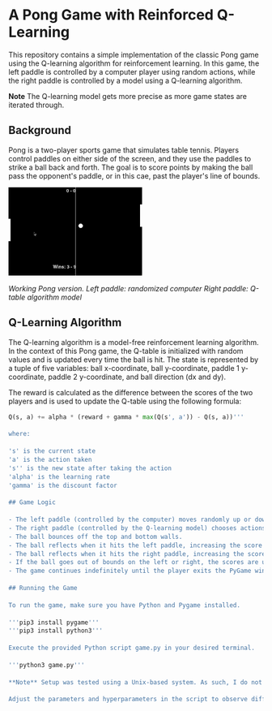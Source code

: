# A Pong Game with Reinforced Q-Learning

This repository contains a simple implementation of the classic Pong game using the Q-learning algorithm for reinforcement learning. In this game, the left paddle is controlled by a computer player using random actions, while the right paddle is controlled by a model using a Q-learning algorithm.

**Note** The Q-learning model gets more precise as more game states are iterated through.

## Background

Pong is a two-player sports game that simulates table tennis. Players control paddles on either side of the screen, and they use the paddles to strike a ball back and forth. The goal is to score points by making the ball pass the opponent's paddle, or in this cae, past the player's line of bounds.

![Working Pong version](https://github.com/pmoraless/pong-reinforced/blob/29fa1631bae724e1b1ebee99d924c88e0eda0179/docs/pong.gif)

*Working Pong version. Left paddle: randomized computer Right paddle: Q-table algorithm model*

## Q-Learning Algorithm

The Q-learning algorithm is a model-free reinforcement learning algorithm. In the context of this Pong game, the Q-table is initialized with random values and is updated every time the ball is hit. The state is represented by a tuple of five variables: ball x-coordinate, ball y-coordinate, paddle 1 y-coordinate, paddle 2 y-coordinate, and ball direction (dx and dy).

The reward is calculated as the difference between the scores of the two players and is used to update the Q-table using the following formula:

```python
Q(s, a) += alpha * (reward + gamma * max(Q(s', a')) - Q(s, a))'''

where:

's' is the current state
'a' is the action taken
's'' is the new state after taking the action
'alpha' is the learning rate
'gamma' is the discount factor

## Game Logic

- The left paddle (controlled by the computer) moves randomly up or down.
- The right paddle (controlled by the Q-learning model) chooses actions based on the Q-values.
- The ball bounces off the top and bottom walls.
- The ball reflects when it hits the left paddle, increasing the score for the left player.
- The ball reflects when it hits the right paddle, increasing the score for the right player.
- If the ball goes out of bounds on the left or right, the scores are updated, and a new round begins, as indicated via the score on the upper display.
- The game continues indefinitely until the player exits the PyGame window.

## Running the Game

To run the game, make sure you have Python and Pygame installed. 

'''pip3 install pygame'''
'''pip3 install python3'''
 
Execute the provided Python script game.py in your desired terminal. 

'''python3 game.py'''

**Note** Setup was tested using a Unix-based system. As such, I do not guarantee it working on another based system. 

Adjust the parameters and hyperparameters in the script to observe different behaviors of the Q-learning model.